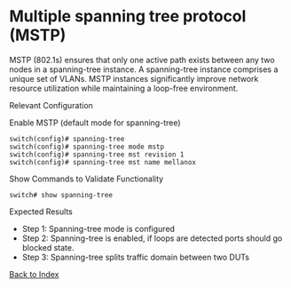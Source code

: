 # Multiple spanning tree protocol (MSTP)

MSTP (802.1s) ensures that only one active path exists between any two nodes in a spanning-tree instance. A spanning-tree instance comprises a unique set of VLANs. MSTP instances significantly improve network resource utilization while maintaining a loop-free environment.

Relevant Configuration

Enable MSTP (default mode for spanning-tree)

```
switch(config)# spanning-tree
switch(config)# spanning-tree mode mstp
switch(config)# spanning-tree mst revision 1
switch(config)# spanning-tree mst name mellanox
```

Show Commands to Validate Functionality

```
switch# show spanning-tree
```

Expected Results

* Step 1: Spanning-tree mode is configured
* Step 2: Spanning-tree is enabled, if loops are detected ports should go blocked state.
* Step 3: Spanning-tree splits traffic domain between two DUTs

[Back to Index](../README.md)
